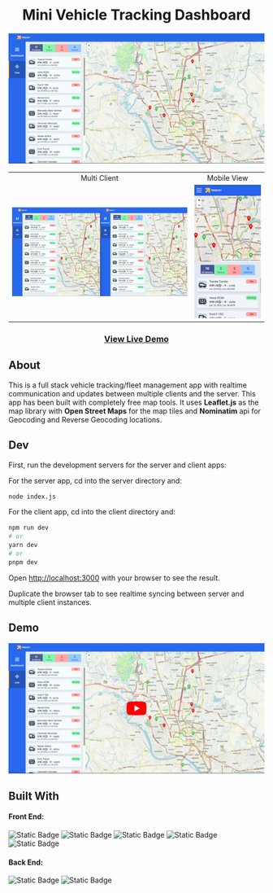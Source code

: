 <div align='center'><h1>Mini Vehicle Tracking Dashboard</h1></div>
<img src='./VehicleTrackingThumbnail.png' alt='Picture'>
<table>
<tr>
<td align='center'>Multi Client</td>
<td align='center'>Mobile View</td>
</tr>
<tr>
<td><img src='./VehicleTracking_MultiClient.png' alt='Picture'></td>
<td><img src='./VehicleTracking_Mobile.jpg' alt='Picture'></td>
</tr>
</table>

<div align='center'><h3><a href="https://vehicle-tracking-rush1dan.vercel.app" target="_blank">View Live Demo</a></h3></div>

## About
This is a full stack vehicle tracking/fleet management app with realtime communication and updates between multiple clients and the server. This app has been built with completely free map tools. It uses **Leaflet.js** as the map library with **Open Street Maps** for the map tiles and **Nominatim** api for Geocoding and Reverse Geocoding locations.

## Dev

First, run the development servers for the server and client apps:

For the server app, cd into the server directory and:
```bash
node index.js
```
For the client app, cd into the client directory and:
```bash
npm run dev
# or
yarn dev
# or
pnpm dev
```

Open [http://localhost:3000](http://localhost:3000) with your browser to see the result.

Duplicate the browser tab to see realtime syncing between server and multiple client instances.

## Demo
[![IMAGE ALT TEXT HERE](VehicleTracking_YT.png)](https://www.youtube.com/watch?v=IUBV-C7MmDs)

## Built With
<div>
<h4>Front End:</h4>

<div>

![Static Badge](https://img.shields.io/badge/Next.js-a?style=for-the-badge&logo=Next.js&color=494f63)
![Static Badge](https://img.shields.io/badge/React-a?style=for-the-badge&logo=React&color=494f63)
![Static Badge](https://img.shields.io/badge/Redux-a?style=for-the-badge&logo=Redux&logoColor=5200cc&color=494f63)
![Static Badge](https://img.shields.io/badge/JavaScript-a?style=for-the-badge&logo=JavaScript&color=494f63)
![Static Badge](https://img.shields.io/badge/TailwindCSS-a?style=for-the-badge&logo=TailwindCSS&color=494f63)

</div>

<h4>Back End:</h4>

<div>

![Static Badge](https://img.shields.io/badge/Node.js-a?style=for-the-badge&logo=Node.js&color=494f63)
![Static Badge](https://img.shields.io/badge/Socket.io-a?style=for-the-badge&logo=Socket.io&color=494f63)

</div>

</div>
